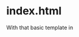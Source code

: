 # index.html<!doctype html>

<html lang="en">

<head>

  <meta charset="utf-8">

  <title>The HTML5 Herald</title>

  <meta name="description" content="The HTML5 Herald">

  <meta name="author" content="SitePoint">

  <link rel="stylesheet" href="css/styles.css?v=1.0">

</head>

<body>

  <script src="js/scripts.js"></script>

</body>

</html>

With that basic template in 
